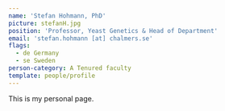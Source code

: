 ```yaml
---
name: 'Stefan Hohmann, PhD'
picture: stefanH.jpg
position: 'Professor, Yeast Genetics & Head of Department'
email: 'stefan.hohmann [at] chalmers.se'
flags:
  - de Germany
  - se Sweden
person-category: A Tenured faculty
template: people/profile
---
```

This is my personal page.
